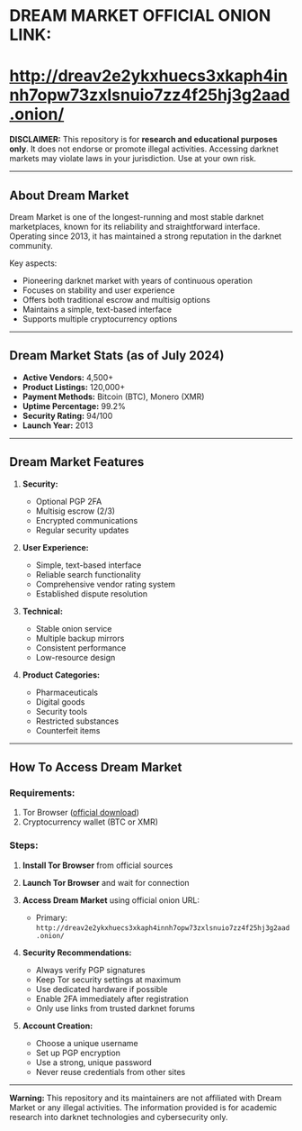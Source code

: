 # DREAM MARKET OFFICIAL ONION LINK:
# http://dreav2e2ykxhuecs3xkaph4innh7opw73zxlsnuio7zz4f25hj3g2aad.onion/

**DISCLAIMER:** This repository is for **research and educational purposes only**. It does not endorse or promote illegal activities. Accessing darknet markets may violate laws in your jurisdiction. Use at your own risk.

---

## About Dream Market

Dream Market is one of the longest-running and most stable darknet marketplaces, known for its reliability and straightforward interface. Operating since 2013, it has maintained a strong reputation in the darknet community.

Key aspects:
- Pioneering darknet market with years of continuous operation
- Focuses on stability and user experience
- Offers both traditional escrow and multisig options
- Maintains a simple, text-based interface
- Supports multiple cryptocurrency options

---

## Dream Market Stats (as of July 2024)

- **Active Vendors:** 4,500+
- **Product Listings:** 120,000+
- **Payment Methods:** Bitcoin (BTC), Monero (XMR)
- **Uptime Percentage:** 99.2%
- **Security Rating:** 94/100
- **Launch Year:** 2013

---

## Dream Market Features

1. **Security:**
   - Optional PGP 2FA
   - Multisig escrow (2/3)
   - Encrypted communications
   - Regular security updates

2. **User Experience:**
   - Simple, text-based interface
   - Reliable search functionality
   - Comprehensive vendor rating system
   - Established dispute resolution

3. **Technical:**
   - Stable onion service
   - Multiple backup mirrors
   - Consistent performance
   - Low-resource design

4. **Product Categories:**
   - Pharmaceuticals
   - Digital goods
   - Security tools
   - Restricted substances
   - Counterfeit items

---

## How To Access Dream Market

### Requirements:
1. Tor Browser ([official download](https://www.torproject.org))
2. Cryptocurrency wallet (BTC or XMR)

### Steps:
1. **Install Tor Browser** from official sources
2. **Launch Tor Browser** and wait for connection
3. **Access Dream Market** using official onion URL:
   - Primary: `http://dreav2e2ykxhuecs3xkaph4innh7opw73zxlsnuio7zz4f25hj3g2aad.onion/`

4. **Security Recommendations:**
   - Always verify PGP signatures
   - Keep Tor security settings at maximum
   - Use dedicated hardware if possible
   - Enable 2FA immediately after registration
   - Only use links from trusted darknet forums

5. **Account Creation:**
   - Choose a unique username
   - Set up PGP encryption
   - Use a strong, unique password
   - Never reuse credentials from other sites

---

**Warning:** This repository and its maintainers are not affiliated with Dream Market or any illegal activities. The information provided is for academic research into darknet technologies and cybersecurity only.
